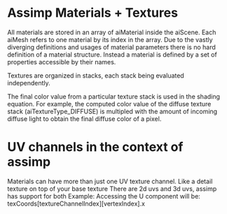 # Assimp Materials + Textures
All materials are stored in an array of aiMaterial inside the aiScene.
Each aiMesh refers to one material by its index in the array.
Due to the vastly diverging definitions and usages of material parameters
there is no hard definition of a material structure.
Instead a material is defined by a set of properties accessible by their names.

Textures are organized in stacks, 
each stack being evaluated independently. 

The final color value from a particular texture stack is used in the shading equation. 
For example, the computed color value of the diffuse texture stack (aiTextureType_DIFFUSE) 
  is multipled with the amount of incoming diffuse light
  to obtain the final diffuse color of a pixel.

# UV channels in the context of assimp 
Materials can have more than just one UV texture channel. Like a detail texture on top of your base texture
There are 2d uvs and 3d uvs, assimp has support for both
Example: Accessing the U component will be: texCoords[textureChannelIndex][vertexIndex].x

